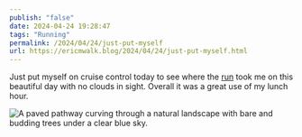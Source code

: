 ```yaml
---
publish: "false"
date: 2024-04-24 19:28:47
tags: "Running"
permalink: /2024/04/24/just-put-myself
url: https://ericmwalk.blog/2024/04/24/just-put-myself.html
---
```


Just put myself on cruise control today to see where the [run](https://strava.com/activities/11255862484) took me on this beautiful day with no clouds in sight. Overall it was a great use of my lunch hour.


![A paved pathway curving through a natural landscape with bare and budding trees under a clear blue sky.](https://ericmwalk.blog/uploads/2024/img-8722.jpeg)